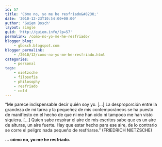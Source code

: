```yaml
---
id: 57
title: 'Cómo no, yo me he resfriado&#8230;'
date: '2010-12-23T10:54:00+00:00'
author: 'Guiem Bosch'
layout: single
guid: 'http://guiem.info/?p=57'
permalink: /como-no-yo-me-he-resfriado/
blogger_blog:
    - gbosch.blogspot.com
blogger_permalink:
    - /2010/12/como-no-yo-me-he-resfriado.html
categories:
    - personal
tags:
    - nietzsche
    - filosofia
    - philosophy
    - resfriado
    - cold
---
```


“Me parece indispensable decir quién soy yo. \[…\] La desproporción entre la grandeza de mi tarea y la pequeñez de mis contemporáneos se ha puesto de manifiesto en el hecho de que ni me han oído ni tampoco me han visto siquiera. \[…\] Quien sabe respirar el aire de mis escritos sabe que es un aire de alturas, un aire fuerte. Hay que estar hecho para ese aire, de lo contrario se corre el peligro nada pequeño de resfriarse.” (FRIEDRICH NIETZSCHE)

**… cómo no, yo me he resfriado.**
